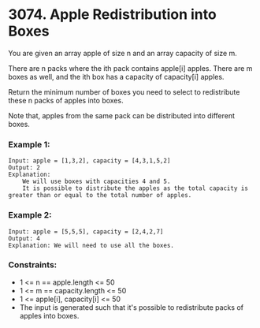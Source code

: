 # 3074. Apple Redistribution into Boxes
You are given an array apple of size n and an array capacity of size m.

There are n packs where the ith pack contains apple[i] apples. There are m boxes as well, and the ith box has a capacity of capacity[i] apples.

Return the minimum number of boxes you need to select to redistribute these n packs of apples into boxes.

Note that, apples from the same pack can be distributed into different boxes.

### Example 1:
    Input: apple = [1,3,2], capacity = [4,3,1,5,2]
    Output: 2
    Explanation: 
        We will use boxes with capacities 4 and 5.
        It is possible to distribute the apples as the total capacity is greater than or equal to the total number of apples.

### Example 2:
    Input: apple = [5,5,5], capacity = [2,4,2,7]
    Output: 4
    Explanation: We will need to use all the boxes.

### Constraints:
- 1 <= n == apple.length <= 50
- 1 <= m == capacity.length <= 50
- 1 <= apple[i], capacity[i] <= 50
- The input is generated such that it's possible to redistribute packs of apples into boxes.
